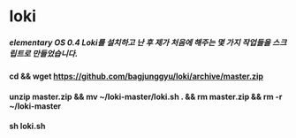 # loki
##### elementary OS 0.4 Loki를 설치하고 난 후 제가 처음에 해주는 몇 가지 작업들을 스크립트로 만들었습니다.
#### cd && wget https://github.com/bagjunggyu/loki/archive/master.zip
#### unzip master.zip && mv ~/loki-master/loki.sh . && rm master.zip && rm -r ~/loki-master
#### sh loki.sh
